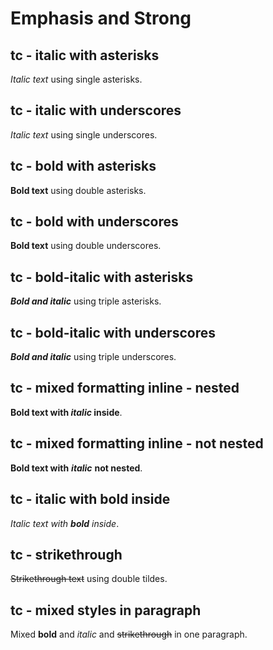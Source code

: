 # Emphasis and Strong

<!-- 
TEST REASONING:
Emphasis formatting standardization is visible here. The serializer has normalized
the syntax, preferring underscores (_) for italics rather than asterisks (*).
This is acceptable because the semantic meaning and visual rendering are identical,
and standardizing on one syntax improves consistency throughout the document.
-->

## tc - italic with asterisks

*Italic text* using single asterisks.

## tc - italic with underscores

*Italic text* using single underscores.

## tc - bold with asterisks

**Bold text** using double asterisks.

## tc - bold with underscores

**Bold text** using double underscores.

## tc - bold-italic with asterisks

***Bold and italic*** using triple asterisks.

## tc - bold-italic with underscores

***Bold and italic*** using triple underscores.

## tc - mixed formatting inline - nested

**Bold text with *italic* inside**.

## tc - mixed formatting inline - not nested

**Bold text with** ***italic*** **not nested**.

## tc - italic with bold inside

*Italic text with **bold** inside*.

## tc - strikethrough

~~Strikethrough text~~ using double tildes.

## tc - mixed styles in paragraph

Mixed **bold** and *italic* and ~~strikethrough~~ in one paragraph.
